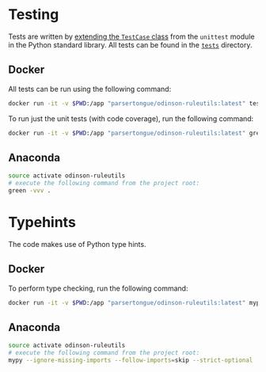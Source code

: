 # Testing

Tests are written by [extending the `TestCase` class](https://docs.python.org/3.7/library/unittest.html#unittest.TestCase) from the `unittest` module in the Python standard library.  All tests can be found in the [`tests`](./tests) directory.

## Docker

All tests can be run using the following command:

```bash
docker run -it -v $PWD:/app "parsertongue/odinson-ruleutils:latest" test-all
```

To run just the unit tests (with code coverage), run the following command:

```bash
docker run -it -v $PWD:/app "parsertongue/odinson-ruleutils:latest" green -vvv --run-coverage
```

## Anaconda

```bash
source activate odinson-ruleutils
# execute the following command from the project root:
green -vvv .
```

# Typehints

The code makes use of Python type hints.

## Docker

To perform type checking, run the following command:

```bash
docker run -it -v $PWD:/app "parsertongue/odinson-ruleutils:latest" mypy --ignore-missing-imports --follow-imports=skip --strict-optional .
```

## Anaconda

```bash
source activate odinson-ruleutils
# execute the following command from the project root:
mypy --ignore-missing-imports --follow-imports=skip --strict-optional .
```
